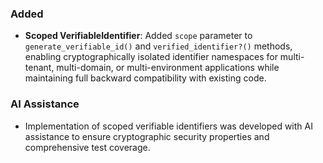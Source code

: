 ### Added

- **Scoped VerifiableIdentifier**: Added `scope` parameter to `generate_verifiable_id()` and `verified_identifier?()` methods, enabling cryptographically isolated identifier namespaces for multi-tenant, multi-domain, or multi-environment applications while maintaining full backward compatibility with existing code.

### AI Assistance

- Implementation of scoped verifiable identifiers was developed with AI assistance to ensure cryptographic security properties and comprehensive test coverage.
